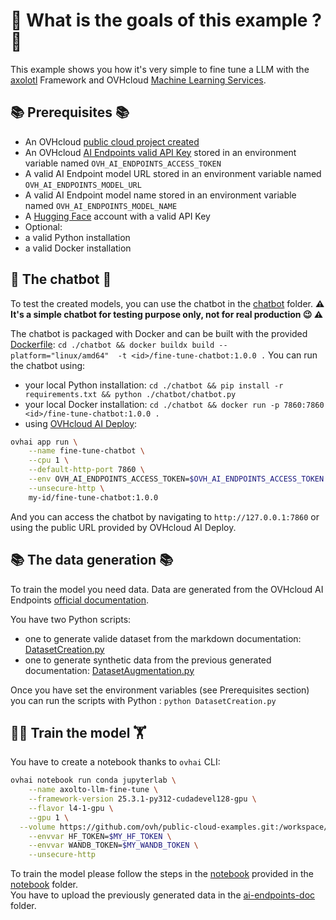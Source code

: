 # 🎯 What is the goals of this example ? 🎯

This example shows you how it's very simple to fine tune a LLM with the [axolotl](https://docs.axolotl.ai/) Framework and OVHcloud [Machine Learning Services](https://www.ovhcloud.com/fr/public-cloud/ai-machine-learning/).

## 📚 Prerequisites 📚

 - An OVHcloud [public cloud project created](https://help.ovhcloud.com/csm/en-ie-public-cloud-compute-essential-information?id=kb_article_view&sysparm_article=KB0050387)
 - An OVHcloud [AI Endpoints valid API Key](https://help.ovhcloud.com/csm/en-ie-public-cloud-ai-endpoints-getting-started?id=kb_article_view&sysparm_article=KB0065398) stored in an environment variable named `OVH_AI_ENDPOINTS_ACCESS_TOKEN`
 - A valid AI Endpoint model URL stored in an environment variable named `OVH_AI_ENDPOINTS_MODEL_URL`
 - A valid AI Endpoint model name stored in an environment variable named `OVH_AI_ENDPOINTS_MODEL_NAME`
 - A [Hugging Face](https://huggingface.co/) account with a valid API Key
 - Optional: 
  - a valid Python installation
  - a valid Docker installation

## 💬 The chatbot 🤖

To test the created models, you can use the chatbot in the [chatbot](./chatbot) folder.
**⚠️ It's a simple chatbot for testing purpose only, not for real production 😉 ⚠️**

The chatbot is packaged with Docker and can be built with the provided [Dockerfile](./chatbot/Dockerfile): `cd ./chatbot && docker buildx build --platform="linux/amd64"  -t <id>/fine-tune-chatbot:1.0.0 .`
You can run the chatbot using:
  - your local Python installation: `cd ./chatbot && pip install -r requirements.txt && python ./chatbot/chatbot.py`
  - your local Docker installation: `cd ./chatbot && docker run -p 7860:7860 <id>/fine-tune-chatbot:1.0.0 .`
  - using [OVHcloud AI Deploy](https://www.ovhcloud.com/fr/public-cloud/ai-deploy/):
```bash
ovhai app run \
    --name fine-tune-chatbot \
    --cpu 1 \
    --default-http-port 7860 \
    --env OVH_AI_ENDPOINTS_ACCESS_TOKEN=$OVH_AI_ENDPOINTS_ACCESS_TOKEN \
    --unsecure-http \
    my-id/fine-tune-chatbot:1.0.0
```

And you can access the chatbot by navigating to `http://127.0.0.1:7860` or using the public URL provided by OVHcloud AI Deploy.

## 📚 The data generation 📚

To train the model you need data.
Data are generated from the OVHcloud AI Endpoints [official documentation](https://help.ovhcloud.com/csm/en-gb-documentation-public-cloud-ai-and-machine-learning-ai-endpoints?id=kb_browse_cat&kb_id=574a8325551974502d4c6e78b7421938&kb_category=ea1d6daa918a1a541e11d3d71f8624aa&spa=1).

You have two Python scripts:
  - one to generate valide dataset from the markdown documentation: [DatasetCreation.py](./dataset/DatasetCreation.py)
  - one to generate synthetic data from the previous generated documentation: [DatasetAugmentation.py](./dataset/DatasetAugmentation.py) 

Once you have set the environment variables (see Prerequisites section) you can run the scripts with Python : `python DatasetCreation.py`

## 🏋️‍♀️ Train the model 🏋

You have to create a notebook thanks to `ovhai` CLI:
```bash
ovhai notebook run conda jupyterlab \
	--name axolto-llm-fine-tune \
	--framework-version 25.3.1-py312-cudadevel128-gpu \
	--flavor l4-1-gpu \
	--gpu 1 \
  --volume https://github.com/ovh/public-cloud-examples.git:/workspace/public-cloud-examples:RW \
	--envvar HF_TOKEN=$MY_HF_TOKEN \
	--envvar WANDB_TOKEN=$MY_WANDB_TOKEN \
	--unsecure-http
```

To train the model please follow the steps in the [notebook](./notebook/axolto-llm-fine-tune-Meta-Llama-3.2-1B-instruct-ai-endpoints.ipynb) provided in the [notebook](./notebook/) folder.  
You have to upload the previously generated data in the [ai-endpoints-doc](./notebook/ai-endpoints-doc/) folder.
